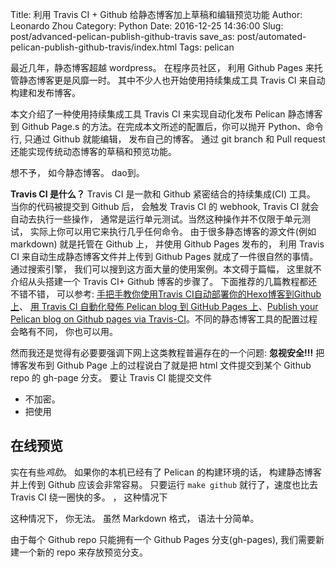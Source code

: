Title: 利用 Travis CI + Github 给静态博客加上草稿和编辑预览功能
Author: Leonardo Zhou
Category: Python
Date: 2016-12-25 14:36:00
Slug: post/advanced-pelican-publish-github-travis
save_as: post/automated-pelican-publish-github-travis/index.html
Tags: pelican

最近几年，静态博客超越 wordpress。 在程序员社区， 利用 Github Pages 来托管静态博客更是风靡一时。 其中不少人也开始使用持续集成工具 Travis CI 来自动构建和发布博客。

本文介绍了一种使用持续集成工具 Travis CI 来实现自动化发布 Pelican 静态博客到 Github Page.s 的方法。在完成本文所述的配置后，你可以抛开 Python、命令行, 只通过 Github 就能编辑， 发布自己的博客。 通过 git branch 和 Pull request还能实现传统动态博客的草稿和预览功能。


想不予， 如今静态博客。
dao到。






**Travis CI 是什么？**
Travis CI 是一款和 Github 紧密结合的持续集成(CI) 工具。 当你的代码被提交到 Github 后， 会触发 Travis CI 的 webhook, Travis CI 就会自动去执行一些操作， 通常是运行单元测试。当然这种操作并不仅限于单元测试， 实际上你可以用它来执行几乎任何命令。 由于很多静态博客的源文件(例如 markdown) 就是托管在 Github 上， 并使用 Github Pages 发布的， 利用 Travis CI 来自动生成静态博客文件并上传到 Github Pages 就成了一件很自然的事情。通过搜索引擎， 我们可以搜到这方面大量的使用案例。本文碍于篇幅， 这里就不介绍从头搭建一个 Travis CI+ Github 博客的步骤了。 下面推荐的几篇教程都还不错不错， 可以参考: [手把手教你使用Travis CI自动部署你的Hexo博客到Github上](http://www.jianshu.com/p/e22c13d85659)、 [用 Travis CI 自動化發佈 Pelican blog 到 GitHub Pages 上](https://blog.m157q.tw/posts/2016/05/08/use-travis-ci-to-publish-pelican-blog-on-github-pages-automatically/)、[Publish your Pelican blog on Github pages via Travis-CI](http://blog.mathieu-leplatre.info/publish-your-pelican-blog-on-github-pages-via-travis-ci.html)。不同的静态博客工具的配置过程会略有不同， 你也可以用。

然而我还是觉得有必要要强调下网上这类教程普遍存在的一个问题: **忽视安全!!!**
把博客发布到 Github Page 上的过程说白了就是把 html 文件提交到某个 Github repo 的 gh-page 分支。 要让 Travis CI 能提交文件
- 不加密。
- 把使用



## 在线预览
实在有些*鸡肋*。 如果你的本机已经有了 Pelican 的构建环境的话， 构建静态博客并上传到 Github 应该会非常容易。 只要运行 `make github` 就行了，速度也比去 Travis CI 绕一圈快的多。
， 这种情况下

这种情况下， 你无法。 虽然 Markdown 格式， 语法十分简单。

由于每个 Github repo 只能拥有一个 Github Pages 分支(gh-pages), 我们需要新建一个新的 repo 来存放预览分支。
